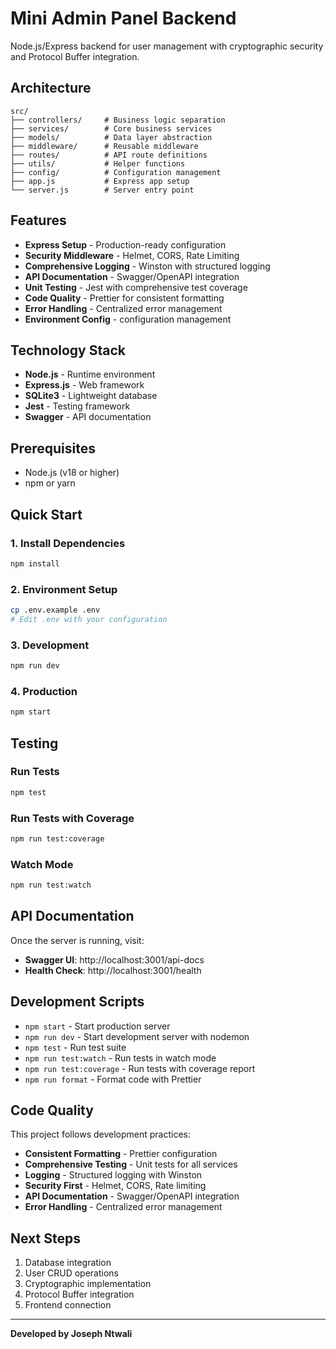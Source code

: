 # Mini Admin Panel Backend

 Node.js/Express backend for user management with cryptographic security and Protocol Buffer integration.

##  Architecture

```
src/
├── controllers/     # Business logic separation
├── services/        # Core business services  
├── models/          # Data layer abstraction
├── middleware/      # Reusable middleware
├── routes/          # API route definitions
├── utils/           # Helper functions
├── config/          # Configuration management
├── app.js           # Express app setup
└── server.js        # Server entry point
```

##  Features

- **Express Setup** - Production-ready configuration
- **Security Middleware** - Helmet, CORS, Rate Limiting
- **Comprehensive Logging** - Winston with structured logging
- **API Documentation** - Swagger/OpenAPI integration
- **Unit Testing** - Jest with comprehensive test coverage
- **Code Quality** - Prettier for consistent formatting
- **Error Handling** - Centralized error management
- **Environment Config** -  configuration management

##  Technology Stack

- **Node.js** - Runtime environment
- **Express.js** - Web framework
- **SQLite3** - Lightweight database
- **Jest** - Testing framework
- **Swagger** - API documentation

##  Prerequisites

- Node.js (v18 or higher)
- npm or yarn

##  Quick Start

### 1. Install Dependencies
```bash
npm install
```

### 2. Environment Setup
```bash
cp .env.example .env
# Edit .env with your configuration
```

### 3. Development
```bash
npm run dev
```

### 4. Production
```bash
npm start
```

##  Testing

### Run Tests
```bash
npm test
```

### Run Tests with Coverage
```bash
npm run test:coverage
```

### Watch Mode
```bash
npm run test:watch
```

##  API Documentation

Once the server is running, visit:
- **Swagger UI**: http://localhost:3001/api-docs
- **Health Check**: http://localhost:3001/health

##  Development Scripts

- `npm start` - Start production server
- `npm run dev` - Start development server with nodemon
- `npm test` - Run test suite
- `npm run test:watch` - Run tests in watch mode
- `npm run test:coverage` - Run tests with coverage report
- `npm run format` - Format code with Prettier

##  Code Quality

This project follows  development practices:

- **Consistent Formatting** - Prettier configuration
- **Comprehensive Testing** - Unit tests for all services
- **Logging** - Structured logging with Winston
- **Security First** - Helmet, CORS, Rate limiting
- **API Documentation** - Swagger/OpenAPI integration
- **Error Handling** - Centralized error management

##  Next Steps

1. Database integration
2. User CRUD operations
3. Cryptographic implementation
4. Protocol Buffer integration
5. Frontend connection

---

**Developed by Joseph Ntwali**